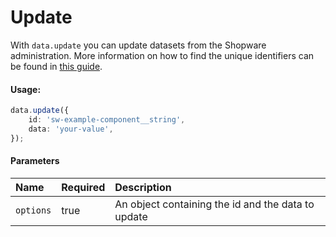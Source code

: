 # Update

With `data.update` you can update datasets from the Shopware administration.
More information on how to find the unique identifiers can be found in [this guide](../../5_internals/datahandling.md).

#### Usage:  
```ts
data.update({
    id: 'sw-example-component__string',
    data: 'your-value',
});
```

#### Parameters
| Name      | Required | Description                                        |
| :-------- | :------- | :------------------------------------------------- |
| `options` | true     | An object containing the id and the data to update |
